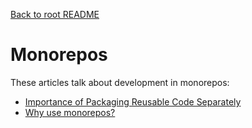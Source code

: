 [Back to root README][root]

# Monorepos

These articles talk about development in monorepos:

- [Importance of Packaging Reusable Code Separately][reusability]
- [Why use monorepos?][why]

[root]: ../README.md
[reusability]: ./reusability.md
[why]: ./why.md

